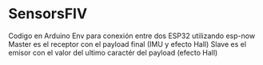 # SensorsFIV

Codigo en Arduino Env para conexión entre dos ESP32 utilizando esp-now
Master es el receptor con el payload final (IMU y efecto Hall)
Slave es el emisor con el valor del ultimo caractér del payload (efecto Hall)
